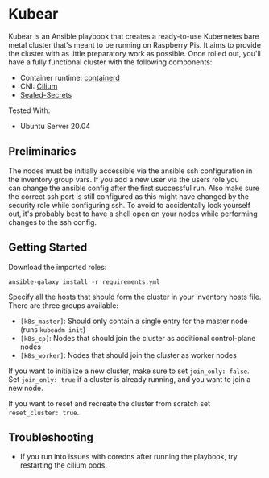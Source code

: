 # Kubear 
Kubear is an Ansible playbook that creates a ready-to-use Kubernetes 
bare metal cluster that's meant to be running on Raspberry Pis. It aims to provide the 
cluster with as little preparatory work as possible. Once rolled out,
you'll have a fully functional cluster with the following components:

- Container runtime: [containerd](https://github.com/containerd/containerd)
- CNI: [Cilium](https://cilium.io/) 
- [Sealed-Secrets](https://github.com/bitnami-labs/sealed-secrets)

Tested With:
- Ubuntu Server 20.04

## Preliminaries
The nodes must be initially accessible via the ansible ssh configuration
in the inventory group vars. If you add a new user via the users role you  
can change the ansible config after the first successful run. Also make 
sure the correct ssh port is still configured as this might have changed
by the security role while configuring ssh. To avoid to accidentally lock 
yourself out, it's probably best to have a shell open on your nodes while
performing changes to the ssh config.

## Getting Started
Download the imported roles:
```
ansible-galaxy install -r requirements.yml
```

Specify all the hosts that should form the cluster in your inventory
hosts file. There are three groups available:
- `[k8s_master]`: Should only contain a single entry for the master node (runs `kubeadm init`)
- `[k8s_cp]`: Nodes that should join the cluster as additional control-plane nodes
- `[k8s_worker]`: Nodes that should join the cluster as worker nodes

If you want to initialize a new cluster, make sure
to set `join_only: false`. Set `join_only: true` if a cluster is 
already running, and you want to join a new node.

If you want to reset and recreate the cluster from scratch set `reset_cluster: true`.

## Troubleshooting
- If you run into issues with coredns after running the playbook, try restarting the cilium pods.
